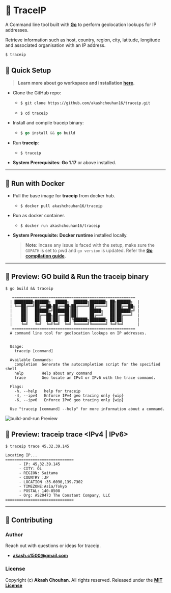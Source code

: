# 🧬 TraceIP

A Command line tool built with **[Go](https://go.dev/ "Go Lang")** to perform geolocation lookups for IP addresses. 

Retrieve information such as host, country, region, city, latitude, longitude and associated organisation with an IP address.

```bash
$ traceip
```

## 📜 Quick Setup

> **Learn more about go workspace and installation [here](https://go.dev/doc/tutorial/compile-install "Visit go.dev docs").**

- Clone the GitHub repo: 
  - ```bash
    $ git clone https://github.com/akashchouhan16/traceip.git
    ```
  - ```bash
    $ cd traceip
    ```
- Install and compile traceip binary:
  - ```go
    $ go install && go build
    ```
- Run **traceip**:
  - ```
    $ traceip
    ```
* **System Prerequisites**: **Go 1.17** or above installed.


---
## 🐋 Run with Docker 
- Pull the base image for **traceip** from docker hub.
  - ```shell
    $ docker pull akashchouhan16/traceip
    ```
- Run as docker container.
  - ```shell
    $ docker run akashchouhan16/traceip
    ```
- **System Prerequisite:** **Docker runtime** installed locally.
  > **Note**: Incase any issue is faced with the setup, make sure the `GOPATH` is set to pwd and `go version` is updated. Refer the **[Go compilation guide](https://go.dev/doc/tutorial/compile-install "Visit go.dev docs").**

---
## 🧬 Preview: GO build & Run the traceip binary
  ```shell
  $ go build && traceip

     ======================================================
    | ████████╗██████╗  █████╗  ██████╗███████╗ ██╗██████╗  |
    | ╚══██╔══╝██╔══██╗██╔══██╗██╔════╝██╔════╝ ██║██╔══██╗ |
    |    ██║   ██████╔╝███████║██║     █████╗   ██║██████╔╝ |
    |    ██║   ██╔══██╗██╔══██║██║     ██╔══╝   ██║██╔═══╝  |
    |    ██║   ██║  ██║██║  ██║╚██████╗███████╗ ██║██║      |
    |    ╚═╝   ╚═╝  ╚═╝╚═╝  ╚═╝ ╚═════╝╚══════╝ ╚═╝╚═╝      |
     ======================================================
    A command line tool for geolocation lookups on IP addresses.


    Usage:
      traceip [command]

    Available Commands:
      completion  Generate the autocompletion script for the specified shell
      help        Help about any command
      trace       Geo locate an IPv4 or IPv6 with the trace command.

    Flags:
      -h, --help   help for traceip
      -4, --ipv4   Enforce IPv4 geo tracing only {wip}
      -6, --ipv6   Enforce IPv6 geo tracing only {wip}

    Use "traceip [command] --help" for more information about a command.
  ```
  ![build-and-run Preview](https://github.com/akashchouhan16/traceip/assets/56465610/b17cf224-f949-44b2-9487-e7cb6e830c7c)

## 🧬 Preview: traceip trace <IPv4 | IPv6>
  ```shell
  $ traceip trace 45.32.39.145

  Locating IP...
  ==============================
        - IP: 45.32.39.145
        - CITY: Ōi
        - REGION: Saitama
        - COUNTRY :JP
        - LOCATION :35.6090,139.7302
        - TIMEZONE:Asia/Tokyo
        - POSTAL: 140-8508
        - Org: AS20473 The Constant Company, LLC
  ==============================
  ```
  <!-- ![trace-cmd Preview](https://github.com/akashchouhan16/traceip/assets/56465610/6fc1bb7c-ac97-4596-8a39-8e8453748265) -->
---

## 🔖 Contributing
### Author
Reach out with questions or ideas for traceip.
- **[akash.c1500@gmail.com](mailto:akash.c1500@gmail.com)**

### License
Copyright (c) **Akash Chouhan**. All rights reserved. Released under the **[MIT License](https://github.com/akashchouhan16/traceip/blob/master/LICENSE "View License")**
